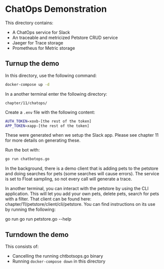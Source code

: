 # ChatOps Demonstration

This directory contains:

* A ChatOps service for Slack
* An traceable and metricized Petstore CRUD service
* Jaeger for Trace storage
* Prometheus for Metric storage

## Turnup the demo

In this directory, use the following command:

```bash
docker-compose up -d 
```

In a another terminal enter the following directory:
```
chapter/11/chatops/
```

Create a `.env` file with the following content:

```bash
AUTH_TOKEN=xoxb-[the rest of the token] 
APP_TOKEN=xapp-[the rest of the token] 
```

These were generated when we setup the Slack app. Please see chapter 11 for more details on generating these.

Run the bot with:

```bash
go run chatbotops.go 
```

In the background, there is a demo client that is adding pets to the petstore and doing searches for pets (some searches will cause errors). The service is set to Float sampling, so not every call will generate a trace. 

In another terminal, you can interact with the petstore by using the CLI application. This will let you add your own pets, delete pets, search for pets with a filter. That client can be found here: chapter/11/petstore/client/cli/petstore. You can find instructions on its use by running the following: 

go run go run petstore.go --help 


## Turndown the demo

This consists of:

* Cancelling the running chtbotsops.go binary
* Running `docker-compose down` in this directory
